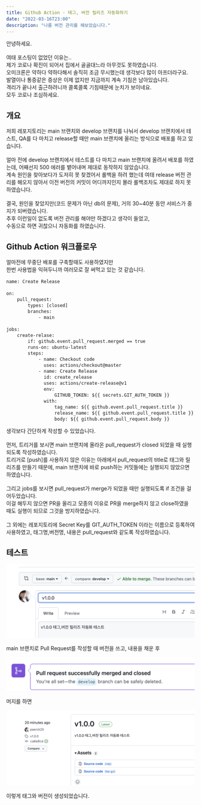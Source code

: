 ```yaml
---
title: Github Action - 태그, 버전 릴리즈 자동화하기
date: "2022-03-16T23:00"
description: "나름 버전 관리를 해보았습니다."
---
```


안녕하세요.<br>
<br>
여태 포스팅이 없었던 이유는..<br>
제가 코로나 확진이 되어서 집에서 골골대느라 아무것도 못하였습니다.<br>
오미크론은 약하다 약하다해서 솔직히 조금 무시했는데 생각보다 많이 아프더라구요.<br>
발열이나 통증같은 증상은 이제 없지만 지금까지 계속 기침은 남아있습니다.<br>
격리가 끝나서 출근하려니까 콜록콜록 기침때문에 눈치가 보이네요. <br>
모두 코로나 조심하세요.<br>

## 개요

저희 레포지토리는 main 브랜치와 develop 브랜치를 나눠서 develop 브랜치에서 테스트, QA를 다 마치고 release할 때만 main 브랜치에 올리는 방식으로 배포를 하고 있습니다.<br>
<br>
얼마 전에 develop 브랜치에서 테스트를 다 마치고 main 브랜치에 올려서 배포를 하였는데, 어째선지 500 에러를 뱉어내며 제대로 동작하지 않았습니다.<br>
계속 원인을 찾아보다가 도저히 못 찾겠어서 롤백을 하려 했는데 여태 release 버전 관리를 해오지 않아서 이전 버전의 커밋이 어디까지인지 몰라 롤백조차도 제대로 하지 못하였습니다.<br>
<br>
결국, 원인을 찾았지만(코드 문제가 아닌 db의 문제), 거의 30~40분 동안 서비스가 중지가 되버렸습니다.<br>
추후 이런일이 없도록 버전 관리를 해야만 하겠다고 생각이 들었고,<br>
수동으로 하면 귀찮으니 자동화를 하였습니다.

## Github Action 워크플로우

얼마전에 무중단 배포를 구축할때도 사용하였지만<br>
한번 사용법을 익혀두니까 여러모로 잘 써먹고 있는 것 같습니다.

```
name: Create Release

on:
    pull_request:
        types: [closed]
        branches:
            - main

jobs:
    create-relase:
        if: github.event.pull_request.merged == true
        runs-on: ubuntu-latest
        steps:
            - name: Checkout code
              uses: actions/checkout@master
            - name: Create Release
              id: create_release
              uses: actions/create-release@v1
              env:
                  GITHUB_TOKEN: ${{ secrets.GIT_AUTH_TOKEN }}
              with:
                  tag_name: ${{ github.event.pull_request.title }}
                  release_name: ${{ github.event.pull_request.title }}
                  body: ${{ github.event.pull_request.body }}

```

생각보다 간단하게 작성할 수 있었습니다.<br>
<br>
먼저, 트리거를 보시면 main 브랜치에 올라온 pull_request가 closed 되었을 때 실행되도록 작성하였습니다.<br>
트리거로 [push]를 사용하지 않은 이유는 아래에서 pull_request의 title로 태그와 릴리즈를 만들기 때문에, main 브랜치에 바로 push하는 커밋들에는 실행되지 않았으면 하였습니다.<br>
<br>
그리고 jobs를 보시면 pull_request가 merge가 되었을 때만 실행되도록 if 조건을 걸어두었습니다.<br>
이걸 해두지 않으면 PR을 올리고 모종의 이유로 PR을 merge하지 않고 close하였을 때도 실행이 되므로 그것을 방지하였습니다.<br>
<br>
그 외에는 레포지토리에 Secret Key를 GIT_AUTH_TOKEN 이라는 이름으로 등록하여 사용하였고, 태그명,버전명, 내용은 pull_request와 같도록 작성하였습니다.

## 테스트

![pr_title](./images/pr_title.png)

main 브랜치로 Pull Request를 작성할 때 버전을 쓰고, 내용을 채운 후

![pr_merge](./images/pr_merge.png)

머지를 하면

![done](./images/done.png)

이렇게 태그와 버전이 생성되었습니다.
<br>
<br>
